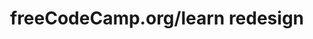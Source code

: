 ---
key: project
order: -1
title: freeCodeCamp.org/learn redesign
url: https://youtu.be/32edLkGuAi8
img:
  url: "/images/fcc_redesign.png"
  alt: ""
tags: ["UI/UX redesign"]
text: Timelapse du redesign du site freeCodeCamp.org/learn. Redesign effectué en 1h30.
show: true
---